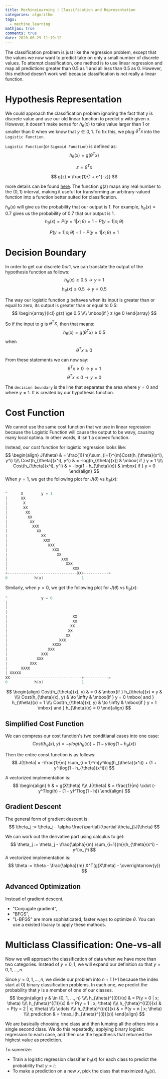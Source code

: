 ```yaml
---
title: MechineLearning | Classification and Representation
categories: algorithm
tags:
  - mechine_learning
mathjax: true
comments: true
date: 2020-06-29 11:19:12
---
```


The classification problem is just like the regression problem, except that the values we now want to predict take on only a small number of discrete values. To attempt classification, one method is to use linear regression and map all predictions greater than $0.5$ as $1$ and all less than $0.5$ as $0$. However, this method doesn't work well because classification is not really a linear function.

<!-- more -->

# Hypothesis Representation
We could approach the classification problem ignoring the fact that y is discrete value and use our old linear function to predict y with given x. However, it doesn't make sense for $h_{\theta}(x)$ to take value larger than $1$ or smaller than $0$ when we know that $y \in {0, 1}$. To fix this, we plug $\theta^Tx$ into the `Logistic Function`.

`Logistic Function`(or `Sigmoid Function`) is defined as:
$$
h_{\theta}(x) = g(\theta^Tx)
$$

$$
z = \theta^Tx
$$

$$
g(z) = \frac{1}{1 + e^{-z}}
$$

more details can be found [here](https://en.wikipedia.org/wiki/Logistic_function).
The function $g(z)$ maps any real number to the $(0, 1)$ interval, making it useful for transforming an arbitrary-valued function into a function better suited for classification.

$h_{\theta}(x)$ will give us the probability that our output is $1$. For example, $h_{\theta}(x) = 0.7$ gives us the probability of $0.7$ that our output is $1$.
$$
h_{\theta}(x) = P(y = 1 |x; \theta) = 1 - P(y = 1 | x ; \theta)
$$

$$
P(y = 1 |x; \theta) + 1 - P(y = 1 | x ; \theta) = 1
$$

# Decision Boundary
In order to get our discrete $0 or 1$, we can translate the output of the hypothesis function as follows:
$$
h_{\theta}(x) \ge 0.5 \to y = 1
$$
$$
h_{\theta}(x) \le 0.5 \to y = 0.5
$$

The way our logistic function $g$ behaves when its input is greater than or equal to zero, its output is greater than or equal to $0.5$:
$$
\begin{array}{lcl}
g(z) \ge 0.5 \\\\
\mbox{if } z \ge 0
\end{array}
$$

So if the input to $g$ is $\theta^TX$, then that means:
$$
h_{\theta}(x) = g(\theta^Tx) \ge 0.5
$$
when
$$
\theta^Tx \ge 0
$$

From these statements we can now say:
$$
\theta^Tx \ge 0 \to y = 1
$$
$$
\theta^Tx \le 0 \to y = 0
$$

The `decision boundary` is the line that separates the area where $y = 0$ and where $y = 1$. It is created by our hypothesis function.

# Cost Function
We cannot use the same cost function that we use in linear regression because the Logistic Function will cause the output to be wavy, causing many local optima. In other words, it isn't a convex function.

Instead, our cost function for logistic regression looks like:
$$
\begin{align}
J(\theta) & = \frac{1}{m}\sum_{i=1}^{m}Cost(h_{\theta}(x^i), y^i) \\\\
Cost(h_{\theta}(x^i), y^i) & = -log(h_{\theta}(x)) & \mbox{ if } y = 1 \\\\
Cost(h_{\theta}(x^i), y^i) & = -log(1 - h_{\theta}(x)) & \mbox{ if } y = 0
\end{align}
$$
When $y = 1$, we get the following plot for $J(\theta)$ vs $h_{\theta}(x)$:
```C++

^      X        y = 1
|      XX
|       X
|       XX
|        XX
|         XX
|          XX
|           XXX
|             XX
|               XX
|                XXX
|                  XXX
|                    XXX
|                      XX
|                        XXX
|                          XXX
|                             XXX 
+-------------------------------XX+----------->
0            h(x)                 1
```

Similarly, when $y = 0$, we get the following plot for $J(\theta)$ vs $h_{\theta}(x)$:

```C++
^               y = 0
|
|
|
|                             XX
|                             XX
|                            XX
|                           XX
|                          XX
|                       XXX
|                    XXXX
|                  XXX
|               XXX
|             XXX
|          XXX
|      XXXX
| XXXXX
XX--------------------------------+----------->
0            h(x)                 1
```

$$
\begin{align}
Cost(h_{\theta}(x), y) & = 0 & \mbox{if } h_{\theta}(x) = y & \\\\
Cost(h_{\theta}(x), y) & \to \infty & \mbox{if }  y = 0 \mbox{ and } h_{\theta}(x) = 1 \\\\
Cost(h_{\theta}(x), y) & \to \infty & \mbox{if }  y = 1 \mbox{ and } h_{\theta}(x) = 0
\end{align}
$$

## Simplified Cost Function 
We can compress our cost function's two conditianal cases into one case:
$$
Cost(h_{\theta}(x), y) = -ylog(h_{\theta}(x)) - (1 - y) log(1 - h_{\theta}(x))
$$

Then the entire const function is as follows:
$$
J(\theta) = -\frac{1}{m} \sum_{i = 1}^m[y^ilog(h_{\theta}(x^i)) + (1 + y^i)log(1 - h_{\theta}(x^i))]
$$

A vectorized implementation is:
$$
\begin{align}
h & = g(X\theta) \\\\
J(\theta) & = \frac{1}{m} \cdot (-y^Tlog(h) - (1 - y)^Tlog(1 - h))
\end{align}
$$

## Gradient Descent
The general form of gradient descent is:
$$
\theta_j := \theta_j - \alpha \frac{\partial}{\partial \theta_j}J(\theta)
$$

We can work out the derivative part using calculus to get:
$$
\theta_j := \theta_j - \frac{\alpha}{m} \sum_{i=1}{m}(h_{\theta}(x^i) - y^i)x_j^i
$$
A vectorized implementation is:
$$
\theta := \theta - \frac{\alpha}{m} X^T(g(X\theta) - \overrightarrow{y})
$$

## Advanced Optimization
Instead of gradient descent,
- "Conjugate gradient",
- "BFGS",
- "L-BFGS"
are more sophisticated, faster ways to optimize $\theta$.
You can use a existed libaray to apply these mathods.

# Multiclass Classification: One-vs-all
Now we will approach the classification of data when we have more than two categories. Instead of $y = {0, 1}$, we will expand our definition so that $y = {0, 1, ..., n}$.

Since $y = {0, 1, ..., n}$, we divide our problem into $n+1$ ($+1$ because the index start at 0) binary classification problems. In each one, we predict the probability that $y$ is a member of one of our classes.
$$
\begin{align}
y & \in {0, 1, ..., n} \\\\
h_{\theta}^{(0)}(x) & = P(y = 0 | x; \theta) \\\\
h_{\theta}^{(1)}(x) & = P(y = 1 | x; \theta) \\\\
h_{\theta}^{(2)}(x) & = P(y = 2 | x; \theta) \\\\
\cdots \\\\
h_{\theta}^{(n)}(x) & = P(y = n | x; \theta) \\\\
prediction & = \max_i(h_{\theta}^{(i)}(x))
\end{align}
$$

We are basically choosing one class and then lumping all the others into a single second class. We do this repeatedly, applying binary logistic regression to each case, and then use the hypothesis that returned the highest value as prediction.

To sumerize:
- Train a logistic regression classifier $h_{\theta}(x)$ for each class to predict the probability that $y = i$;
- To make a prediction on a new $x$, pick the class that maximized $h_{\theta}(x)$.
